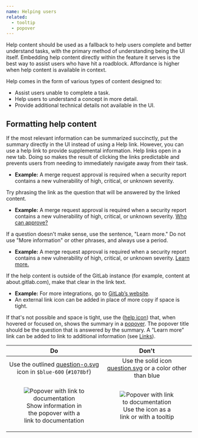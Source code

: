 ```yaml
---
name: Helping users
related:
  - tooltip
  - popover
---
```


Help content should be used as a fallback to help users complete and better understand tasks, with the primary method of understanding being the UI itself. Embedding help content directly within the feature it serves is the best way to assist users who have hit a roadblock. Affordance is higher when help content is available in context.

Help comes in the form of various types of content designed to:

- Assist users unable to complete a task.
- Help users to understand a concept in more detail.
- Provide additional technical details not available in the UI.

## Formatting help content

If the most relevant information can be summarized succinctly, put the summary directly in the UI instead of using a Help link. However, you can use a help link to provide supplemental information. Help links open in a new tab. Doing so makes the result of clicking the links predictable and prevents users from needing to immediately navigate away from their task.

- **Example:** A merge request approval is required when a security report contains a new vulnerability of high, critical, or unknown severity.

Try phrasing the link as the question that will be answered by the linked content.

- **Example:** A merge request approval is required when a security report contains a new vulnerability of high, critical, or unknown severity. [Who can approve?](#)

If a question doesn't make sense, use the sentence, "Learn more." Do not use "More information" or other phrases, and always use a period.

- **Example:** A merge request approval is required when a security report contains a new vulnerability of high, critical, or unknown severity. [Learn more.](#)

If the help content is outside of the GitLab instance (for example, content at about.gitlab.com), make that clear in the link text.

- **Example:** For more integrations, go to [GitLab’s website](#).
- An external link icon can be added in place of more copy if space is tight.

If that's not possible and space is tight, use the ([help icon](http://gitlab-org.gitlab.io/gitlab-svgs/?q=~question-o)) that, when hovered or focused on, shows the summary in a [popover](/components/popover). The popover title should be the question that is answered by the summary. A “Learn more” link can be added to link to additional information (see [Links](#links)).

| Do | Don't |
| :-: | :-: |
| <div class="app-styles"><gl-icon name="question-o" class="gl-text-blue-600" /></div>Use the outlined [question-o.svg](http://gitlab-org.gitlab.io/gitlab-svgs/?q=~question-o) icon in `$blue-600` (`#1078bf`) | <div class="app-styles"><gl-icon name="question" size="16" /></div>Use the solid icon [question.svg](http://gitlab-org.gitlab.io/gitlab-svgs/?q=~question) or a color other than blue | 
| <figure class="figure" role="figure" aria-label="Popover with link to documentation"><img class="figure-img" src="/img/help-popover-with-link.png" alt="Popover with link to documentation" role="img" style="max-width: 280px;" /><figcaption class="figure-caption" style="font-size: 16px;">Show information in the popover with a link to documentation</figcaption></figure> | <figure class="figure" role="figure" aria-label="Popover with link to documentation"><img class="figure-img" src="/img/help-tooltip.png" alt="Popover with link to documentation" role="img" style="max-width: 280px;" /><figcaption class="figure-caption" style="font-size: 16px;">Use the icon as a link or with a tooltip|


